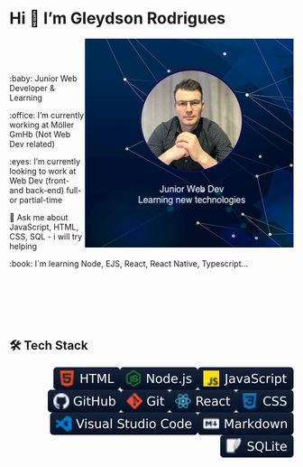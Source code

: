 <h1 align="left"> Hi 👋  I’m  Gleydson Rodrigues </h1>

<section align="left" height="390vh">
<p><a target="_blank" rel="noopener noreferrer" href="https://github.com/gw-rodrigues"><img align="right" src="/img/github-readme-banner.png" style="max-width: 100%;"></a></p>
<div>
  <p>&nbsp; </p><p>&nbsp; </p>
  <p> :baby: Junior Web Developer & Learning </p>
  <p> :office: I’m currently working at Möller GmHb (Not Web Dev related) </p>
  <p> :eyes:  I’m currently looking to work at Web Dev (front- and back-end) full- or partial-time </p>
  <p> 💬 Ask me about JavaScript, HTML, CSS, SQL - i will try helping </p>
  <p> :book: I´m learning Node, EJS, React, React Native, Typescript... </p>
  <p>&nbsp; </p><p>&nbsp; </p><p>&nbsp; </p>
 </div>
</section>

<section align="left">
<h2>🛠  Tech Stack</h2>
<p><img align="right" src="/img/javascript.svg" style="max-width: 100%;"> <img align="right" src="/img/nodejs.svg" style="max-width: 100%;">  <img align="right" src="/img/html.svg" style="max-width: 100%;">  <img align="right" src="/img/css.svg" style="max-width: 100%;">  <img align="right" src="/img/react.svg" style="max-width: 100%;">  <img align="right" src="/img/git.svg" style="max-width: 100%;">  <img align="right" src="/img/github.svg" style="max-width: 100%;">  <img align="right" src="/img/markdown.svg" style="max-width: 100%;">  <img align="right" src="/img/vscode.svg" style="max-width: 100%;">  <img align="right" src="/img/sqlite.svg" style="max-width: 100%;"></p>
</section>


<!--
**gw-rodrigues/gw-rodrigues** is a ✨ _special_ ✨ repository because its `README.md` (this file) appears on your GitHub profile.

Here are some ideas to get you started:

- 🔭 I’m currently working on ...
- 🌱 I’m currently learning ...
- 👯 I’m looking to collaborate on ...
- 🤔 I’m looking for help with ...
- 💬 Ask me about ...
- 📫 How to reach me: ...
- 😄 Pronouns: ...
- ⚡ Fun fact: ...
-->
